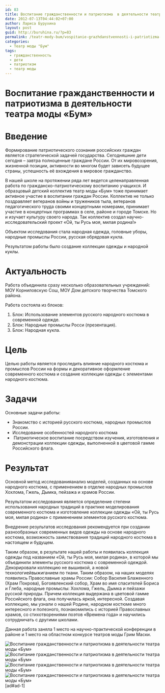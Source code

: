 ```yaml
---
id: 83
title: Воспитание гражданственности и патриотизма  в деятельности театра моды «Бум»
date: 2012-07-13T04:44:02+07:00
author: Лариса Бурухина
layout: post
guid: http://buruhina.ru/?p=83
permalink: /teatr-mody-bum/vospitanie-grazhdanstvennosti-i-patriotizma-v-deyatelnosti-teatra-mody-bum
categories:
  - Театр моды "Бум"
tags:
  - гражданственность
  - дети
  - патриотизм
  - театр моды
---
```

# Воспитание гражданственности и патриотизма в деятельности театра моды «Бум»

# Введение

Формирование патриотического сознания российских граждан является стратегической задачей государства. Сегодняшние дети сегодня – завтра полноценные граждане России. От их мировоззрения, жизненной позиции, активности во многом будет зависеть будущее страны, успешность её вхождения в мировое гражданство.

В нашей школе на протяжении ряда лет ведется целенаправленная работа по гражданско-патриотическому воспитанию учащихся. И образцовый детский коллектив театр моды «Бум» тоже принимает активное участие в воспитании граждан России. Коллектив не только поздравляет ветеранов войны и тружеников тыла, ветеранов педагогического труда своими концертными номерами, принимает участие в концертных программах в селе, районе и городе Томске. Но и изучает культуру своего народа. Так коллектив создал научно-исследовательский проект «Ой, ты Русь моя, милая родина!»

Объектом исследования стала народная одежда, головные уборы, народные промыслы России, русская обрядовая кукла.

Результатом работы было создание коллекции одежды и народной куклы.  
<!--more-->

# Актуальность

Работа объединила сразу несколько образовательных учреждений: МОУ Корниловскую Сош, МОУ Дом детского творчества Томского района.

Работа состояла из блоков:

  1. Блок: Использование элементов русского народного костюма в современной одежде.
  2. Блок: Народные промыслы Росси (презентация).
  3. Блок: Народная кукла.

# Цель

Целью работы является проследить влияние народного костюма и промыслов России на формы и декоративное оформление современного костюма и создание коллекции одежды с элементами народного костюма.

# Задачи

Основные задачи работы:

  * Знакомство с историей русского костюма, народных промыслов России.
  * Исследование особенностей народного костюма
  *  Патриотическое воспитание посредством изучения, изготовления и демонстрации коллекции одежды, выполненной в цветовой гамме Российского флага.

# Результат

Основной метод исследованияанализ моделей, созданных на основе народного костюма, с применением в отделке народных промыслов Хохлома, Гжель, Дымка, пейзажа и храмов России.

Результатом исследования является определение степени использования народных традиций в практике моделирования современного костюма и изготовление коллекции одежды «Ой, ты Русь моя, милая родина» с применением элементов русского костюма.

Внедрение результатов исследования рекомендуется при создании разнообразных современных видов одежды на основе народного костюма, возможность заимствования традиций народного костюма в настоящем и будущем.

Таким образом, в результате нашей работы и появилась коллекция одежды под названием «Ой, ты Русь моя, милая родина», в которой мы объединили элементы русского костюма с современной одеждой. Декорировали коллекцию не вышивкой, а новой технологиейвыжиганием по ткани. Таким образом, на наших моделях появились Православные храмы России: Собор Василия Блаженного (Храм Покрова), Богоявленский собор, Храм во имя спасителей Бориса и Глеба, народные промыслы: Хохлома, Гжель, Дымка и пейзажи русской природы. Причем коллекция выдержана в цветовой гамме Российского флага, она получилась яркой, интересной. Создавая коллекцию, мы узнали о нашей Родине, народном костюме много интересного и полезного, познакомились с историей Православных храмов, со стихотворениями поэтов «Времена года» и научились сотрудничать с другими школами.

Данная работа заняла 1 место на научно-практической конференции в районе и 1 место на областном конкурсе театров моды Грим Маски.

<img src="http://img-fotki.yandex.ru/get/6405/163832569.0/0\_7aee2\_9035bce3_orig.jpg" alt="Воспитание гражданственности и патриотизма в деятельности театра моды «Бум»" title = "Воспитание гражданственности и патриотизма в деятельности театра моды «Бум»"/>  
<img src="http://img-fotki.yandex.ru/get/6401/163832569.0/0\_7aee3\_5bcf6b2b_orig.jpg" alt="Воспитание гражданственности и патриотизма в деятельности театра моды «Бум»" title = "Воспитание гражданственности и патриотизма в деятельности театра моды «Бум»"/>  
<img src="http://img-fotki.yandex.ru/get/6402/163832569.0/0\_7aee4\_4d88a813_orig.jpg" alt="Воспитание гражданственности и патриотизма в деятельности театра моды «Бум»" title = "Воспитание гражданственности и патриотизма в деятельности театра моды «Бум»"/>  
<img src="http://img-fotki.yandex.ru/get/6404/163832569.0/0\_7aee5\_b68e1548_orig.jpg" alt="Воспитание гражданственности и патриотизма в деятельности театра моды «Бум»" title = "Воспитание гражданственности и патриотизма в деятельности театра моды «Бум»"/>  
[ad#ad-1]
